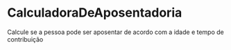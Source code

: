 # CalculadoraDeAposentadoria
Calcule se a pessoa pode ser aposentar de acordo com a idade e tempo de contribuição 
